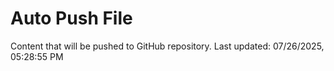 # Auto Push File

Content that will be pushed to GitHub repository.
Last updated: 07/26/2025, 05:28:55 PM